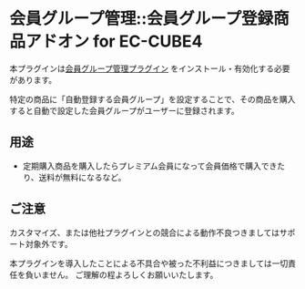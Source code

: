 # 会員グループ管理::会員グループ登録商品アドオン for EC-CUBE4

本プラグインは[会員グループ管理プラグイン](https://www.ec-cube.net/products/detail.php?product_id=2255) をインストール・有効化する必要があります。

特定の商品に「自動登録する会員グループ」を設定することで、その商品を購入すると自動で設定した会員グループがユーザーに登録されます。

## 用途

- 定期購入商品を購入したらプレミアム会員になって会員価格で購入できたり、送料が無料になるなど。

## ご注意

カスタマイズ、または他社プラグインとの競合による動作不良つきましてはサポート対象外です。

本プラグインを導入したことによる不具合や被った不利益につきましては一切責任を負いません。 ご理解の程よろしくお願いいたします。
